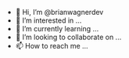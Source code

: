 - 👋 Hi, I’m @brianwagnerdev
- 👀 I’m interested in ...
- 🌱 I’m currently learning ...
- 💞️ I’m looking to collaborate on ...
- 📫 How to reach me ...

<!---
brianwagnerdev/brianwagnerdev is a ✨ special ✨ repository because its `README.md` (this file) appears on your GitHub profile.
You can click the Preview link to take a look at your changes.
--->
